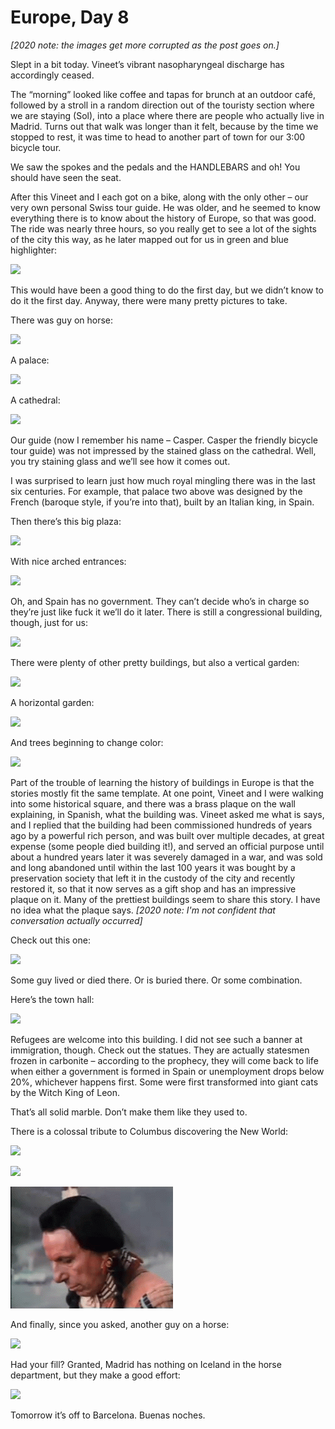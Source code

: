 Europe, Day 8
=============
*[2020 note: the images get more corrupted as the post goes on.]*

Slept in a bit today. Vineet’s vibrant nasopharyngeal discharge has
accordingly ceased.

The “morning” looked like coffee and tapas for brunch at an outdoor café,
followed by a stroll in a random direction out of the touristy section where
we are staying (Sol), into a place where there are people who actually live
in Madrid. Turns out that walk was longer than it felt, because by the time
we stopped to rest, it was time to head to another part of town for our 3:00
bicycle tour.

We saw the spokes and the pedals and the HANDLEBARS and oh! You should have
seen the seat.

After this Vineet and I each got on a bike, along with the only other – our
very own personal Swiss tour guide. He was older, and he seemed to know
everything there is to know about the history of Europe, so that was good.
The ride was nearly three hours, so you really get to see a lot of the
sights of the city this way, as he later mapped out for us in green and blue
highlighter:
 
![](europe8-001_small.webp) 

This would have been a good thing to do the first day, but we didn’t know to
do it the first day. Anyway, there were many pretty pictures to take.

There was guy on horse:

![](europe8-002_small.webp)

A palace:

![](europe8-003_small.webp)

A cathedral:

![](europe8-004_small.webp)

Our guide (now I remember his name – Casper. Casper the friendly bicycle
tour guide) was not impressed by the stained glass on the cathedral. Well,
you try staining glass and we’ll see how it comes out.

I was surprised to learn just how much royal mingling there was in the last
six centuries. For example, that palace two above was designed by the French
(baroque style, if you’re into that), built by an Italian king, in Spain.

Then there’s this big plaza:

![](europe8-005_small.webp)
 
With nice arched entrances:
 
![](europe8-006_small.webp)

Oh, and Spain has no government. They can’t decide who’s in charge so
they’re just like fuck it we’ll do it later. There is still a congressional
building, though, just for us:
 
![](europe8-007_small.webp)

There were plenty of other pretty buildings, but also a vertical garden:
 
![](europe8-008_small.webp)

A horizontal garden:

![](europe8-009_small.webp) 

And trees beginning to change color:

![](europe8-010_small.webp) 

Part of the trouble of learning the history of buildings in Europe is that
the stories mostly fit the same template. At one point, Vineet and I were
walking into some historical square, and there was a brass plaque on the
wall explaining, in Spanish, what the building was. Vineet asked me what is
says, and I replied that the building had been commissioned hundreds of
years ago by a powerful rich person, and was built over multiple decades, at
great expense (some people died building it!), and served an official
purpose until about a hundred years later it was severely damaged in a war,
and was sold and long abandoned until within the last 100 years it was
bought by a preservation society that left it in the custody of the city and
recently restored it, so that it now serves as a gift shop and has an
impressive plaque on it. Many of the prettiest buildings seem to share this
story. I have no idea what the plaque says.
*[2020 note: I'm not confident that conversation actually occurred]*

Check out this one:

![](europe8-011_small.webp) 

Some guy lived or died there. Or is buried there. Or some combination.

Here’s the town hall:

![](europe8-012_small.webp) 

Refugees are welcome into this building. I did not see such a banner at
immigration, though. Check out the statues. They are actually statesmen
frozen in carbonite – according to the prophecy, they will come back to life
when either a government is formed in Spain or unemployment drops below 20%,
whichever happens first. Some were first transformed into giant cats by the
Witch King of Leon.

That’s all solid marble. Don’t make them like they used to.

There is a colossal tribute to Columbus discovering the New World:

![](europe8-013_small.webp) 
 
![](europe8-014_small.webp) 
 
![](europe8-015.gif) 

And finally, since you asked, another guy on a horse:

![](europe8-016_small.webp) 

Had your fill? Granted, Madrid has nothing on Iceland in the horse
department, but they make a good effort:

![](europe8-017_small.webp) 
 
Tomorrow it’s off to Barcelona. Buenas noches.
